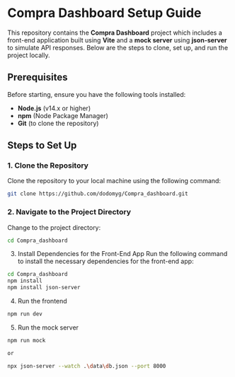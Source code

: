 # Compra Dashboard Setup Guide

This repository contains the **Compra Dashboard** project which includes a front-end application built using **Vite** and a **mock server** using **json-server** to simulate API responses. Below are the steps to clone, set up, and run the project locally.

## Prerequisites

Before starting, ensure you have the following tools installed:

- **Node.js** (v14.x or higher)
- **npm** (Node Package Manager)
- **Git** (to clone the repository)

## Steps to Set Up

### 1. Clone the Repository

Clone the repository to your local machine using the following command:

```bash
git clone https://github.com/dodomyg/Compra_dashboard.git

```
### 2. Navigate to the Project Directory
Change to the project directory:
```bash
cd Compra_dashboard
```

3. Install Dependencies for the Front-End App
Run the following command to install the necessary dependencies for the front-end app:
```bash
cd Compra_dashboard
npm install
npm install json-server
```

4. Run the frontend
```bash
npm run dev
```

5. Run the mock server
```bash
npm run mock

or

npx json-server --watch .\data\db.json --port 8000
```


